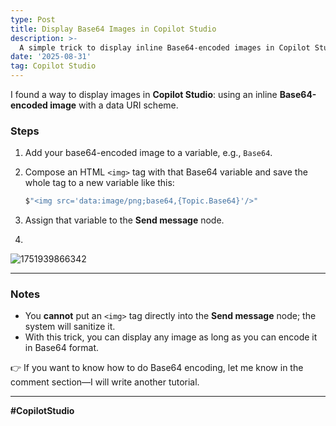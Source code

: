 ```yaml
---
type: Post
title: Display Base64 Images in Copilot Studio
description: >-
  A simple trick to display inline Base64-encoded images in Copilot Studio using data URI scheme and Send message node.
date: '2025-08-31'
tag: Copilot Studio
---
```


I found a way to display images in **Copilot Studio**: using an inline **Base64-encoded image** with a data URI scheme.

### Steps

1. Add your base64-encoded image to a variable, e.g., `Base64`.

2. Compose an HTML `<img>` tag with that Base64 variable and save the whole tag to a new variable like this:

   ```csharp
   $"<img src='data:image/png;base64,{Topic.Base64}'/>"
   ```

3. Assign that variable to the **Send message** node.
4. 
![1751939866342](https://github.com/user-attachments/assets/e6bbe131-9d06-4bbc-a52e-4fb63d58fce5)


---

### Notes

- You **cannot** put an `<img>` tag directly into the **Send message** node; the system will sanitize it.
- With this trick, you can display any image as long as you can encode it in Base64 format.

👉 If you want to know how to do Base64 encoding, let me know in the comment section—I will write another tutorial.

---

**#CopilotStudio**
